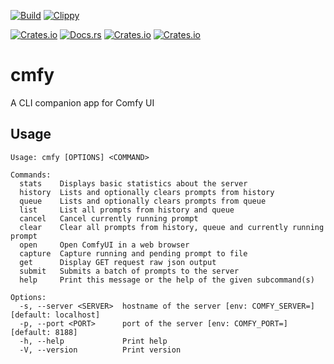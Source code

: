 [![Build](https://github.com/meuter/cmfy-rs/actions/workflows/build.yml/badge.svg)](https://github.com/meuter/cmfy-rs/actions/workflows/build.yml)
[![Clippy](https://github.com/meuter/cmfy-rs/actions/workflows/clippy.yml/badge.svg)](https://github.com/meuter/cmfy-rs/actions/workflows/clippy.yml)

[![Crates.io](https://img.shields.io/crates/v/cmfy-rs)](https://crates.io/crates/cmfy-rs)
[![Docs.rs](https://docs.rs/cmfy-rs/badge.svg)](https://docs.rs/cmfy-rs)
[![Crates.io](https://img.shields.io/crates/d/cmfy-rs)](https://crates.io/crates/cmfy-rs)
[![Crates.io](https://img.shields.io/crates/l/cmfy-rs)](https://github.com/meuter/cmfy-rs-rs/blob/main/LICENSE)

# cmfy

A CLI companion app for Comfy UI

## Usage

```
Usage: cmfy [OPTIONS] <COMMAND>

Commands:
  stats    Displays basic statistics about the server
  history  Lists and optionally clears prompts from history
  queue    Lists and optionally clears prompts from queue
  list     List all prompts from history and queue
  cancel   Cancel currently running prompt
  clear    Clear all prompts from history, queue and currently running prompt
  open     Open ComfyUI in a web browser
  capture  Capture running and pending prompt to file
  get      Display GET request raw json output
  submit   Submits a batch of prompts to the server
  help     Print this message or the help of the given subcommand(s)

Options:
  -s, --server <SERVER>  hostname of the server [env: COMFY_SERVER=] [default: localhost]
  -p, --port <PORT>      port of the server [env: COMFY_PORT=] [default: 8188]
  -h, --help             Print help
  -V, --version          Print version
```

